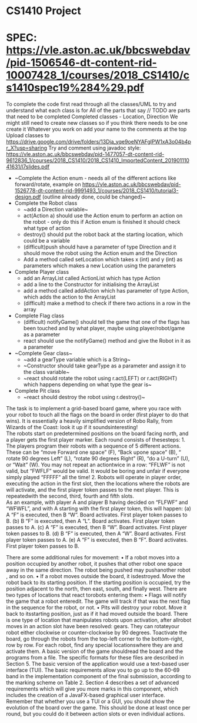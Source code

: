 # CS1410 Project
# SPEC: https://vle.aston.ac.uk/bbcswebdav/pid-1506546-dt-content-rid-10007428_1/courses/2018_CS1410/cs1410spec19%284%29.pdf
To complete the code first read through all the classes/UML to try and understand what each class is for
All of the parts that say // TODO are parts that need to be completed
Completed classes - Location, Direction
We might still need to create new classes so if you think there needs to be one create it
Whatever you work on add your name to the comments at the top
Upload classes to https://drive.google.com/drive/folders/13Dja_yqe9oeNYAFglPW1xA3o04b4pr_X?usp=sharing
Try and comment using javadoc style: https://vle.aston.ac.uk/bbcswebdav/pid-1477057-dt-content-rid-9612836_1/courses/2018_CS1410/2018_CS1410_ImportedContent_20190111041631/l7slides.pdf

* ~Complete the Action enum - needs all of the different actions like forward/rotate, example on https://vle.aston.ac.uk/bbcswebdav/pid-1526778-dt-content-rid-9991493_1/courses/2018_CS1410/tutorial3-design.pdf
(outline already done, could be changed)~
* Complete the Robot class
  - ~add a Direction variable~
  - act(Action a) should use the Action enum to perform an action on the robot - only do this if Action enum is finished
  it should check what type of action
  - destroy() should put the robot back at the starting location, which could be a variable
  - (difficult)push should have a parameter of type Direction and it should move the robot using the Action enum and the Direction
  - Add a method called setLocation which takes x (int) and y (int) as parameters which makes a new Location using the parameters
* Complete Player class
  - add an ArrayList called ActionList which has type Action
  - add a line to the Constructor for initialising the ArrayList
  - add a method called addAction which has parameter of type Action, which adds the action to the ArrayList
  - (difficult) make a method to check if there two actions in a row in the array
 * Complete Flag class
   - (difficult) notifyGame() should tell the game that one of the flags has been touched and by what player, maybe using player/robot/game as a parameter
   - react should use the notifyGame() method and give the Robot in it as a parameter
 * ~Complete Gear class~
   - ~add a gearType variable which is a String~
   - ~Constructor should take gearType as a parameter and assign it to the class variable~
   - ~react should rotate the robot using r.act(LEFT) or r.act(RIGHT) which happens depending on what type the gear is~
 * Complete Pit class
   - ~react should destroy the robot using r.destroy()~










 The ​task​ is to ​implement​ a ​grid-based board game​, where you ​race ​with your ​robot​ to ​touch all the ​flags​ on the ​board​ in order (first ​player​ to do that ​wins​). It is essentially a heavily simplified version of ​Robo Rally​, from​ Wizards of the Coast​: ​look ​it up if it ​sounds ​interesting!  
 The ​robots​ ​start ​on​ predetermined positions​ on the ​board​ ​facing ​north, and a ​player​ ​gets ​the first ​player marker​. Each ​round​ consists of these ​steps​:  1. The ​players​ ​program ​their ​robots​ with a sequence of 5 different ​actions​. These can be “​move Forward​ one ​space​” (F), “​Back up​ one ​space​” (B), “​rotate​ 90 degrees Left” (L), “​rotate 90 degrees Right” (R), “​do a U-turn​” (U), or “​Wait​” (W).  You ​may not repeat ​an ​action​ twice in a row: “FFLWF” is not valid, but “FWFLF” would be valid. It would be boring and unfair if everyone simply ​played ​“FFFFF” all the time!  2. Robots will ​operate ​in ​player order​, ​executing ​the ​action​ in the first ​slot​, then the ​locations where the ​robots ​are will ​activate​, and the first​ player token​ ​passes ​to the next ​player​. This is repeated ​with the second, third, fourth and fifth ​slots​.  
 As an example, with player A and player B having decided on “FLFWF” and “WFWFL”, and with A starting with the first player token, this will happen:  (a) A “F” is executed, then B “W”. Board activates. First player token passes to B.  (b) B “F” is executed, then A “L”. Board activates. First player token passes to A.  (c) A “F” is executed, then B “W”. Board activates. First player token passes to B.  (d) B “F” is executed, then A “W”. Board activates. First player token passes to A.  (e) A “F” is executed, then B “F”. Board activates. First player token passes to B.  
 
 There are some additional rules for movement:  • If a ​robot​ ​moves​ into a ​position​ ​occupied​ by another ​robot​, it ​pushes​ that other ​robot​ one space​ away in the same ​direction​. The ​robot​ ​being pushed​ may ​push​ another ​robot​, and so on. • If a robot ​moves​ outside the ​board​, it is ​destroyed​. ​Move​ the ​robot​ back to its ​starting position​. If the ​starting position​ is ​occupied​, ​try​ the ​position​ adjacent to the north, then east, south, and finally west.  There are two types of ​locations​ that ​react​ to ​robots​ ​entering​ them:  • ​Flags​ will ​notify​ the ​game​ that a ​robot​ ​entered​ it. The ​game​ will ​track​ if that was the next flag​ in the ​sequence​ for the ​robot​, or not.  • ​Pits​ will ​destroy​ your ​robot​. ​Move​ it back to its ​starting position​, just as if it had ​moved outside the ​board​. There is one type of ​location​ that ​manipulates​ ​robots​ upon ​activation​, after all ​robot​ ​moves​ in an ​action slot​ have been resolved: ​gears​. They can ​rotate​ your ​robot​ either clockwise or counter-clockwise by 90 degrees.  To ​activate​ the ​board​,​ go through​ the ​robots​ from the top-left corner to the bottom-right, ​row by ​row​. For each ​robot​, ​find​ any ​special locations​ where they are and ​activate​ them.  A basic version of the game should ​read​ the ​board​ and the programs from a ​file​. The specific formats for these ​files​ are described in Section 5. The basic version of the application would use a text-based user interface (TUI).  The basic requirements allow you to go up to the 60-69 band in the implementation component  of the final submission, according to the marking scheme on Table 2. Section 4 describes a set of advanced requirements which will give you more marks in this component, which includes the creation of a JavaFX-based graphical user interface.  Remember that whether you use a TUI or a GUI, you should show the evolution of the board over the game. This should be done at least once per round, but you could do it between 
 action slots or even individual actions.
